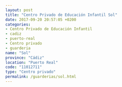 ```yaml
---
layout: post
title: "Centro Privado de Educación Infantil Sol"
date: 2017-09-20 20:57:05 +0200
categories:
- Centro Privado de Educación Infantil
- cadiz
- puerto-real
- Centro privado
- guarderia
name: "Sol"
province: "Cádiz"
location: "Puerto Real"
code: "11012711"
type: "Centro privado"
permalink: /guarderias/sol.html
---
```

